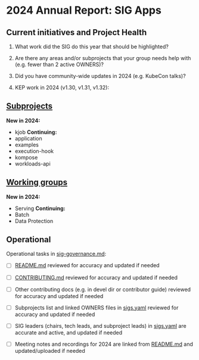 # 2024 Annual Report: SIG Apps

## Current initiatives and Project Health

1. What work did the SIG do this year that should be highlighted?

<!--
   Some example items that might be worth highlighting:
   - Major KEP advancement
   - Important initiatives that aren't tracked via KEPs
   - Paying down significant tech debt
   - Governance and leadership changes
-->

2. Are there any areas and/or subprojects that your group needs help with (e.g. fewer than 2 active OWNERS)?


3. Did you have community-wide updates in 2024 (e.g. KubeCon talks)?

<!--
  Examples include links to email, slides, or recordings.
-->

4. KEP work in 2024 (v1.30, v1.31, v1.32):
<!--
   TODO: Uncomment the following auto-generated list of KEPs, once reviewed & updated for correction.

   Note: This list is generated from the KEP metadata in kubernetes/enhancements repository.
      If you find any discrepancy in the generated list here, please check the KEP metadata.
      Please raise an issue in kubernetes/community, if the KEP metadata is correct but the generated list is incorrect.
-->

<!-- 
  - Alpha
    - [3973 - Consider Terminating Pods in Deployments](https://github.com/kubernetes/enhancements/tree/master/keps/sig-apps/3973-consider-terminating-pods-deployment) - v1.32
    - [4443 - More granular Job failure reasons for PodFailurePolicy](https://github.com/kubernetes/enhancements/tree/master/keps/sig-apps/4443-configurable-pod-failure-policy-reasons) - v1.31

  - Beta
    - [3998 - Job success/completion policy](https://github.com/kubernetes/enhancements/tree/master/keps/sig-apps/3998-job-success-completion-policy) - v1.31
    - [4368 - Job API managed-by label](https://github.com/kubernetes/enhancements/tree/master/keps/sig-apps/4368-support-managed-by-for-batch-jobs) - v1.32

  - Stable
    - [1847 - Auto delete PVCs created by StatefulSet](https://github.com/kubernetes/enhancements/tree/master/keps/sig-apps/1847-autoremove-statefulset-pvcs) - v1.32
    - [2185 - Random Pod Selection on ReplicaSet Downscale](https://github.com/kubernetes/enhancements/tree/master/keps/sig-apps/2185-random-pod-select-on-replicaset-downscale) - v1.31
    - [3017 - Pod Healthy Policy for PDB](https://github.com/kubernetes/enhancements/tree/master/keps/sig-apps/3017-pod-healthy-policy-for-pdb) - v1.31
    - [3329 - Retriable and non-retriable Pod failures for Jobs](https://github.com/kubernetes/enhancements/tree/master/keps/sig-apps/3329-retriable-and-non-retriable-failures) - v1.31
    - [3335 - StatefulSet Slice](https://github.com/kubernetes/enhancements/tree/master/keps/sig-apps/3335-statefulset-slice) - v1.31
    - [3715 - Elastic Indexed Job](https://github.com/kubernetes/enhancements/tree/master/keps/sig-apps/3715-elastic-indexed-job) - v1.31
    - [4017 - Pod Index Label](https://github.com/kubernetes/enhancements/tree/master/keps/sig-apps/4017-pod-index-label) - v1.32
    - [4026 - Add job creation timestamp to job annotations](https://github.com/kubernetes/enhancements/tree/master/keps/sig-apps/4026-crojob-scheduled-timestamp-annotation) - v1.32 -->

## [Subprojects](https://git.k8s.io/community/sig-apps#subprojects)


**New in 2024:**
  - kjob
**Continuing:**
  - application
  - examples
  - execution-hook
  - kompose
  - workloads-api

## [Working groups](https://git.k8s.io/community/sig-apps#working-groups)

**New in 2024:**
 - Serving
**Continuing:**
 - Batch
 - Data Protection

## Operational

Operational tasks in [sig-governance.md]:
- [ ] [README.md] reviewed for accuracy and updated if needed
- [ ] [CONTRIBUTING.md] reviewed for accuracy and updated if needed
- [ ] Other contributing docs (e.g. in devel dir or contributor guide) reviewed for accuracy and updated if needed
- [ ] Subprojects list and linked OWNERS files in [sigs.yaml] reviewed for accuracy and updated if needed
- [ ] SIG leaders (chairs, tech leads, and subproject leads) in [sigs.yaml] are accurate and active, and updated if needed
- [ ] Meeting notes and recordings for 2024 are linked from [README.md] and updated/uploaded if needed


[CONTRIBUTING.md]: https://git.k8s.io/community/sig-apps/CONTRIBUTING.md
[sig-governance.md]: https://git.k8s.io/community/committee-steering/governance/sig-governance.md
[README.md]: https://git.k8s.io/community/sig-apps/README.md
[sigs.yaml]: https://git.k8s.io/community/sigs.yaml
[devel]: https://git.k8s.io/community/contributors/devel/README.md
